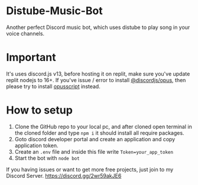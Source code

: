 # Distube-Music-Bot
Another perfect Discord music bot, which uses distube to play song in your voice channels.

# Important
It's uses discord.js v13, before hosting it on replit, make sure you've update replit nodejs to 16+.
If you've issue / error to install [@discordjs/opus](https://github.com/discordjs/opus), then please try to install [opusscript](https://github.com/abalabahaha/opusscript) instead.

# How to setup
1. Clone the GitHub repo to your local pc, and after cloned open terminal in the cloned folder and type `npm i` it should install all require packages. 
2. Goto discord developer portal and create an application and copy application token.
3. Create an `.env` file and inside this file write `Token=your_app_token`
4. Start the bot with `node bot`

If you having issues or want to get more free projects, just join to my Discord Server. https://discord.gg/2wr59akJE6